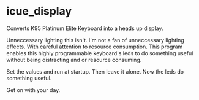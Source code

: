 # icue_display
Converts K95 Platinum Elite Keyboard into a heads up display. 

Unneccessary lighting this isn't. I'm not a fan of unneccessary lighting effects.
With careful attention to resource consumption. This program enables this
highly programmable keyboard's leds to do something useful without being distracting
and or resource consuming.

Set the values and run at startup. Then leave it alone. Now the leds do something useful.

Get on with your day.
